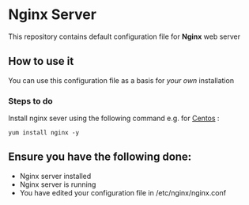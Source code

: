 # Nginx Server

This repository contains default configuration file for **Nginx** web server

## How to use it

You can use this configuration file as a basis for *your own* installation

### Steps to do

Install nginx sever using the following command e.g. for [Centos](https://www.centos.org/) :

```
yum install nginx -y
```
## Ensure you have the following done:

* Nginx server installed
* Nginx server is running
* You have edited your configuration file in /etc/nginx/nginx.conf
